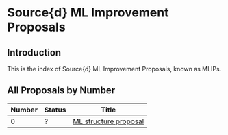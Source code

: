 # Source{d} ML Improvement Proposals

## Introduction

This is the index of Source{d} ML Improvement Proposals, known as MLIPs.

## All Proposals by Number

| Number | Status   | Title                                                                |
| ------ | -------- |----------------------------------------------------------------------|
| 0      | ?        | [ML structure proposal](ENIP-000.md)                                 |
